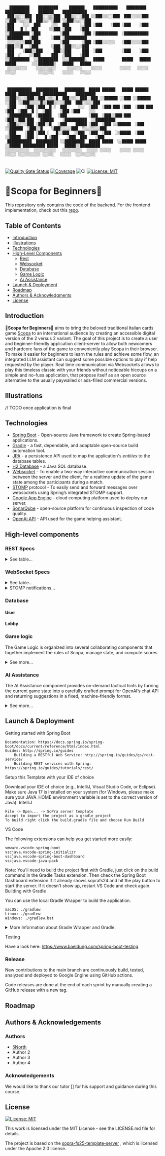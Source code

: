 ```
  █████████    █████████     ███████    ███████████    █████████      ███████████    ███████    ███████████   
 ███░░░░░███  ███░░░░░███  ███░░░░░███ ░░███░░░░░███  ███░░░░░███    ░░███░░░░░░█  ███░░░░░███ ░░███░░░░░███  
░███    ░░░  ███     ░░░  ███     ░░███ ░███    ░███ ░███    ░███     ░███   █ ░  ███     ░░███ ░███    ░███  
░░█████████ ░███         ░███      ░███ ░██████████  ░███████████     ░███████   ░███      ░███ ░██████████   
 ░░░░░░░░███░███         ░███      ░███ ░███░░░░░░   ░███░░░░░███     ░███░░░█   ░███      ░███ ░███░░░░░███  
 ███    ░███░░███     ███░░███     ███  ░███         ░███    ░███     ░███  ░    ░░███     ███  ░███    ░███  
░░█████████  ░░█████████  ░░░███████░   █████        █████   █████    █████       ░░░███████░   █████   █████ 
 ░░░░░░░░░    ░░░░░░░░░     ░░░░░░░    ░░░░░        ░░░░░   ░░░░░    ░░░░░          ░░░░░░░    ░░░░░   ░░░░░  
                                                                                                              
                                                                                                              
                                                                                                              
 ███████████  ██████████   █████████  █████ ██████   █████ ██████   █████ ██████████ ███████████    █████████ 
░░███░░░░░███░░███░░░░░█  ███░░░░░███░░███ ░░██████ ░░███ ░░██████ ░░███ ░░███░░░░░█░░███░░░░░███  ███░░░░░███
 ░███    ░███ ░███  █ ░  ███     ░░░  ░███  ░███░███ ░███  ░███░███ ░███  ░███  █ ░  ░███    ░███ ░███    ░░░ 
 ░██████████  ░██████   ░███          ░███  ░███░░███░███  ░███░░███░███  ░██████    ░██████████  ░░█████████ 
 ░███░░░░░███ ░███░░█   ░███    █████ ░███  ░███ ░░██████  ░███ ░░██████  ░███░░█    ░███░░░░░███  ░░░░░░░░███
 ░███    ░███ ░███ ░   █░░███  ░░███  ░███  ░███  ░░█████  ░███  ░░█████  ░███ ░   █ ░███    ░███  ███    ░███
 ███████████  ██████████ ░░█████████  █████ █████  ░░█████ █████  ░░█████ ██████████ █████   █████░░█████████ 
░░░░░░░░░░░  ░░░░░░░░░░   ░░░░░░░░░  ░░░░░ ░░░░░    ░░░░░ ░░░░░    ░░░░░ ░░░░░░░░░░ ░░░░░   ░░░░░  ░░░░░░░░░                                                                                                                                                                

```
#

[![Quality Gate Status](https://sonarcloud.io/api/project_badges/measure?project=5North_sopra-fs25-group-22-server&metric=alert_status)](https://sonarcloud.io/summary/new_code?id=5North_sopra-fs25-group-22-server)
[![Coverage](https://sonarcloud.io/api/project_badges/measure?project=5North_sopra-fs25-group-22-server&metric=coverage)](https://sonarcloud.io/summary/new_code?id=5North_sopra-fs25-group-22-server)
![CI](https://img.shields.io/github/actions/workflow/status/5north/sopra-fs25-group-22-server/main.yml?label=CI)
[![License: MIT](https://img.shields.io/badge/License-MIT-yellow.svg)](https://opensource.org/licenses/MIT)

# 🧹Scopa for Beginners🧹

This repository only contains the code of the backend. For the frontend implementation, check out this 
[repo](https://github.com/5North/sopra-fs25-group-22-client).

## Table of Contents

* [Introduction](#introduction)
* [Illustrations](#illustrations)
* [Technologies](#technologies)
* [High-Level Components](#high-level-components)
    * [Rest](#rest-specs)
    * [Websocket](#websocket-specs)
    * [Database](#database)
    * [Game Logic](#game-logic)
    * [Ai Assistance](#ai-assistance)
* [Launch & Deployment](#launch--deployment)
* [Roadmap](#roadmap)
* [Authors & Acknowledgments](#authors--acknowledgements)
* [License](#license)

## Introduction

🧹**Scopa for Beginners**🧹 aims to bring the beloved traditional italian cards game [Scopa](https://en.wikipedia.org/wiki/Scopa) 
to an international audience by creating an accessible digital version of the 2 versus 2 variant. The goal of this project is to create a user and 
beginner-friendly application client-server to allow both newcomers and hardcore fans of the game to conveniently play 
Scopa in their browser. To make it easier for beginners to learn the rules and achieve some flow, an integrated LLM 
assistant can suggest some possible options to play if help requested by the player. Real time communication via Websockets
allows to play this timeless classic with your friends without noticeable hiccups on a simple and no-fuss application,
that propose itself as an open source alternative to the usually paywalled or ads-filled commercial versions. 


## Illustrations

// TODO once application is final

## Technologies

* [Spring Boot](https://spring.io/projects/spring-boot) - Open-source Java framework to create Spring-based applications.
* [Gradle](https://gradle.org/) - a fast, dependable, and adaptable open-source build automation tool.
* [JPA](https://spring.io/projects/spring-data-jpa) - a persistence API used to map the application's *entities* to the database tables.
* [H2 Database](https://h2database.com/html/main.html) - a Java SQL database.
* [Websocket](https://docs.spring.io/spring-framework/reference/web/websocket.html) - To enable a two-way interactive communication session between the server and the client, for a realtime 
update of the game state among the participants during a match. 
* [STOMP](https://stomp.github.io/) protocol - To easily send and forward messages over websockets using Spring’s integrated STOMP support.
* [Google App Engine](https://cloud.google.com/) - cloud computing platform used to deploy our server.
* [SonarQube](https://www.sonarsource.com/products/sonarqube/) - open-source platform for continuous inspection of code quality.
* [OpenAi API](https://openai.com/) - API used for the game helping assistant.

## High-level components

### REST Specs

<details>
<summary>See table...</summary>

| Mapping                      | Method   | Parameter(s)                                                      | Parameter Type          | Status Code | Response                                            | Response Type | Description                                                                                                  |
|------------------------------|----------|-------------------------------------------------------------------|-------------------------|-------------|-----------------------------------------------------|---------------|--------------------------------------------------------------------------------------------------------------|
| **/login**                   | **POST** | username &lt;string&gt;, password &lt;string&gt;                  | Body                    | 200         | Token &lt;string&gt;                                | Header        | Log in user and return an authentication token                                                               |
| **/login**                   | **POST** | username &lt;string&gt;, password &lt;string&gt;                  | Body                    | 403         | Error: reason &lt;string&gt;                        | Body          | Login failed due to invalid credentials                                                                      |
| **/logout**                  | **POST** | Token &lt;string&gt;                                              | Header                  | 204         | --                                                  | Header        | Log out the user (invalidate token)                                                                          |
| **/logout**                  | **POST** | Token &lt;string&gt;                                              | Header                  | 401         | Error: reason &lt;string&gt;                        | Body          | Logout failed due to unauthenticated request                                                                 |
| **/users**                   | **POST** | username &lt;string&gt;, password &lt;string&gt;                  | Body                    | 201         | Token &lt;string&gt;; User(*)                       | Header; Body  | Create new user and auto-login                                                                               |
| **/users**                   | **POST** | username &lt;string&gt;, password &lt;string&gt;                  | Body                    | 409         | Error: reason &lt;string&gt;                        | Body          | User creation failed because username already exists                                                         |
| **/users**                   | **GET**  | Token &lt;string&gt;                                              | Header                  | 200         | list&lt;User(*)&gt;                                 | Body          | Retrieve all users (for scoreboard)                                                                          |
| **/users**                   | **GET**  | Token &lt;string&gt;                                              | Header                  | 401         | Error: reason &lt;string&gt;                        | Body          | Unauthenticated request for users list                                                                       |
| **/users/{userId}**          | **GET**  | Token &lt;string&gt;; userId &lt;long&gt;                         | Header; Path            | 200         | User(*)                                             | Body          | Retrieve specific user profile                                                                               |
| **/users/{userId}**          | **GET**  | Token &lt;string&gt;; userId &lt;long&gt;                         | Header; Path            | 401         | Error: reason &lt;string&gt;                        | Body          | Unauthenticated request for user profile                                                                     |
| **/users/{userId}**          | **GET**  | Token &lt;string&gt;; userId &lt;long&gt;                         | Header; Path            | 404         | Error: reason &lt;string&gt;                        | Body          | User with userId not found                                                                                   |
| **/users/{userId}**          | **PUT**  | Token &lt;string&gt;; User(*) (profile data); userId &lt;long&gt; | Header; Body; Path      | 204         | --                                                  | --            | Update user profile                                                                                          |
| **/users/{userId}**          | **PUT**  | Token &lt;string&gt;; User(*) (profile data); userId &lt;long&gt; | Header; Body; Path      | 404         | Error: reason &lt;string&gt;                        | Body          | User with userId not found                                                                                   |
| **/lobbies**                 | **POST** | Token &lt;string&gt;                                              | Header; Body            | 201         | Lobby(*) (includes lobbyId, PIN, roomName, players) | Body          | Create new lobby; persist via LobbyRepository ensuring unique PIN                                            |
| **/lobbies**                 | **POST** | Token &lt;string&gt;                                              | Header; Body            | 401         | Error: reason &lt;string&gt;                        | Body          | Lobby creation failed because user is not authenticated                                                      |
| **/lobbies**                 | **POST** | Token &lt;string&gt;                                              | Header; Body            | 409         | Error: reason and id of lobby joined &lt;string&gt; | Body          | Lobby creation failed because user already joined a lobby                                                    |
| **/lobbies**                 | **POST** | Token &lt;string&gt;                                              | Header; Body            | 409         | Error: reason &lt;string&gt;                        | Body          | Lobby creation failed because user already has a lobby                                                       |
| **/lobbies?userId={userId}** | **GET**  | Token &lt;string&gt;; userId &lt;long&gt;                         | Header; Query Parameter | 200         | Lobby(*)                                            | Body          | Retrieve the lobby associated with the user                                                                  |
| **/lobbies?userId={userId}** | **GET**  | Token &lt;string&gt;; userId &lt;long&gt;                         | Header; Query Parameter | 404         | Lobby(*)                                            | Body          | The user doesn't have a lobby associated with it                                                             |
| **/lobbies?userId={userId}** | **GET**  | Token &lt;string&gt;; userId &lt;long&gt;                         | Header; Query Parameter | 401         | Lobby(*)                                            | Body          | Unauthenticated request                                                                                      |
| **/lobbies?userId={userId}** | **GET**  | Token &lt;string&gt;; userId &lt;long&gt;                         | Header; Query Parameter | 403         | Lobby(*)                                            | Body          | The user is neither the owner or a participant of the lobby and is not allowed to access it's representation |

</details>

### WebSocket Specs

<details>
<summary>See table...</summary>

| Supported | Mapping                    | Method          | Parameter(s)                                                                                         | Parameter Type | Description                                                                                         |
|-----------|----------------------------|-----------------|------------------------------------------------------------------------------------------------------|----------------|-----------------------------------------------------------------------------------------------------|
| ✅         | **/lobby**                 | **CONNECT**     | Token &lt;string&gt;                                                                                 | Query          | Upgrade connection to WebSocket for lobby operations                                                |
| ✅         | **/lobby**                 | **DISCONNECT**  | --                                                                                                   | --             | Terminates the WebSocket connection                                                                 |
| ✅         | **/topic/lobby/{lobbyId}** | **SUBSCRIBE**   | lobbyId &lt;string&gt;                                                                               | Path           | Subscribe to real-time lobby updates (player joins/leaves, notifications)                           |
| ✅         | **/topic/lobby/{lobbyId}** | **UNSUBSCRIBE** | lobbyId &lt;string&gt;                                                                               | Path           | Unsubscribe from lobby updates                                                                      |
| ✅         | **/startGame/{lobbyId}**   | **SEND**        | lobbyId &lt;string&gt;                                                                               | Path           | Start new game session                                                                              |
| ✅         | **/updateGame/{gameId}**   | **SEND**        | lobbyId &lt;string&gt;                                                                               | Path           | Request new game representation                                                                     |
| ✅         | **/app/playcard**          | **SEND**        | gameId &lt;string&gt;, card &lt;Card&gt;                                                             | Body (JSON)    | Send played card event to server for in-game processing                                             |
| ✅         | **/app/chooseCapture**     | **SEND**        | gameId &lt;string&gt;, userId &lt;long&gt;, chosenOption &lt;List{Card}&gt;, playedCard &lt;Card&gt; | Body (JSON)    | Send chosen capture option when multiple options exist                                              |
| ✅         | **/app/ai**                | **SEND**        | gameId &lt;string&gt;, userId &lt;long&gt;, requestFlag &lt;string&gt;                               | Body (JSON)    | Send request for AI assistance (hint) to the server                                                 |
| ✅         | **/app/rematch**           | **SEND**        | gameId &lt;string&gt;, userId &lt;long&gt;, confirmRematch &lt;boolean&gt;                           | Body (JSON)    | Send rematch confirmation from the player to the server                                             |
| ✅         | **/app/quitGame**          | **SEND**        | gameId &lt;string&gt;, userId &lt;long&gt;                                                           | Body (JSON)    | Send quit game request to the server                                                                |
| ✅         | **/user/queue/reply**      | **SUBSCRIBE**   | --                                                                                                   | --             | Subscribe to private channel for receiving personal notifications (capture options, AI hints, etc.) |
| ✅         | **/user/queue/reply**      | **UNSUBSCRIBE** | --                                                                                                   | --             | Unsubscribe from the private channel                                                                |

</details>

<details>
<summary>STOMP notifications...</summary>

#### Lobby join/leave

A client user does join a lobby by subscribing to the `topic/lobby/{lobbyId}` of the lobby he wants to join, and he leaves a lobby by unsubscribing from it.

##### Broadcast to all users in a lobby

When a new user join or leave a lobby the following notification will be broadcast to all the subscribers of 
`topic/lobby/{lobbyId}`.

        {
         "user": username <string>,
         "status": status <string>
         "lobby": {
                   "lobbyId": id <Long>,
                   "hostId": id <Long>,
                   "usersIds": ids List<Long>
                   }
        }

`status` can be either `subscribed` or `unsubscribed`.

##### Sent to a specific user

###### General notification

The user who tries to join will receive back the following notification: 

        {
         "success": success <bool>,
         "msg": msg <string>
        }

`success` describe the success of the operation, while `msg` is a short message describing the success or the reason of failure of the 
action.

###### What if the user is already in a lobby?

If the user is already in a lobby and they are trying to join again through the client ui, they will not be able to join a new lobby and the following message will be sent, 
so that the client can redirect the user to the right lobby.

        {
         "success": "false",
         "msg": "User with id {userId} already joined lobby {lobbyId}"
        }

#### Lobby deletion

When the host leave the lobby by explicitly sending an `unsubscribe` request, their lobby is deleted.

##### Broadcast to all users in a lobby

The following message is broadcast to all the participants of this lobby.

        {
        "msg": "Lobby with id {lobbyId} has been deleted"
        }

##### Sent to a specific user

The following message is sent to the host of the lobby.

        {
        "success": success <bool>,
        "msg": msg <string>
        }

#### Start game

The following message is broadcast to all the participants of this lobby.

        {
        "success": success <bool>,
        "msg": msg <string>
        }

`msg` can be either `"Starting game"` or a string describing the error, e.g. `"Lobby <lobbyId> is not full yet"` or
`"lobby <lobbyId>: not everyone wants a rematch yet"`

##### Sent to a specific user

The following message is sent to the client who requested a rematch.

        {
        "success": success <bool>,
        "msg": msg <string>
        }

`msg` can be either `"Rematcher has been added to the lobby"` or a string describing the error.

#### During Game

##### Client → Server

###### PlayCardDTO  
The following message is sent when a client plays a card:

        {
         "lobbyId": lobbyId <Long>,
         "card": {
                  "suit": suit <string>,
                  "value": value <int>
                  }
        }

###### ChosenCaptureDTO  
The following message is sent when a client chooses a capture option:

        {
         "gameId": gameId <Long>,
         "chosenOption": [
                          { "suit": suit <string>, "value": value <int> },
                          …
                         ]
        }

###### AiRequestDTO  
The following message is sent when a client requests an AI suggestion:

        {
         "gameId": gameId <Long>
        }

###### QuitGameDTO  
The following message is sent when a client forfeits or quits:  

        {
         "gameId": gameId <Long>
        }

##### Server → Client

###### GameSessionDTO  
Broadcast full game state: 

        {
         "gameId": gameId <Long>,
         "tableCards": [
                        { "suit": suit <string>, "value": value <int> },
                        …
                       ],
         "players": [
                     { "userId": userId <Long>, "handSize": handSize <int>, "scopaCount": scopaCount <int> },
                     …
                    ],
         "currentPlayerId": currentPlayerId <Long>
        }

###### PrivatePlayerDTO  
Sent to a specific user to update their hand:

        {
         "userId": userId <Long>,
         "handCards": [
                       { "suit": suit <string>, "value": value <int> },
                       …
                      ]
        }

###### MoveActionDTO  
Announce which card was played and which were captured:

        {
         "playerId": playerId <Long>,
         "playedCard": { "suit": suit <string>, "value": value <int> },
         "pickedCards": [
                         { "suit": suit <string>, "value": value <int> },
                         …
                        ]
        }

###### TimeLeftDTO  
Send remaining time and phase info:

        {
         "gameId": gameId <Long>,
         "remainingSeconds": remainingSeconds <long>,
         "message": message <string>
        }

###### AISuggestionDTO  
Return a greedy AI suggestion:

        {
         "suggestion": suggestion <string>
        }

###### LastCardsDTO  
Reveal the final cards picked by the last player:

        {
         "userId": userId <Long>,
         "cards": [
                   { "suit": suit <string>, "value": value <int> },
                   …
                  ]
        }

###### ResultDTO  
Deliver final scores and outcome to each player:

        {
         "gameId": gameId <Long>,
         "userId": userId <Long>,
         "outcome": outcome <string>,
         "myTotal": myTotal <int>,
         "otherTotal": otherTotal <int>,
         "myCarteResult": myCarteResult <int>,
         "myDenariResult": myDenariResult <int>,
         "myPrimieraResult": myPrimieraResult <int>,
         "mySettebelloResult": mySettebelloResult <int>,
         "myScopaResult": myScopaResult <int>,
         "otherCarteResult": otherCarteResult <int>,
         "otherDenariResult": otherDenariResult <int>,
         "otherPrimieraResult": otherPrimieraResult <int>,
         "otherSettebelloResult": otherSettebelloResult <int>,
         "otherScopaResult": otherScopaResult <int>
        }

###### QuitGameResultDTO  
Notify each user of forfeit results:

        {
         "userId": userId <Long>,
         "outcome": outcome <string>,
         "message": message <string>
        }



#### Rematch

When a user clicks on the rematch button the following messages are sent.

##### Broadcast to all users in a lobby

The following message is broadcast to all the participants of this lobby.

        {
        "lobbyId": lobbyId <Long>,
        "hostId": hostId <Long>,
        "usersIds": List<Long>,
        "rematchersIds": List<Long>
        }

`rematchersIds` contains all the user that have selected a rematch.

##### Sent to a specific user

The following message is sent to the client who requested a rematch.

        {
        "success": success <bool>,
        "msg": msg <string>
        }

`msg` can be either `"Rematcher has been added to the lobby"` or a string describing the error.

</details>

### Database

#### User

#### Lobby

### Game logic

The Game Logic is organized into several collaborating components that together implement the rules of Scopa, manage state, and compute scores.

<details>
<summary>See more...</summary>


#### 1. Card & Deck  
- **Source:**  
  - [Card.java](https://github.com/5North/sopra-fs25-group-22-server/blob/main/src/main/java/ch/uzh/ifi/hase/soprafs24/game/items/Card.java)  
  - [CardFactory.java](https://github.com/5North/sopra-fs25-group-22-server/blob/main/src/main/java/ch/uzh/ifi/hase/soprafs24/game/items/CardFactory.java)  
  - [Deck.java](https://github.com/5North/sopra-fs25-group-22-server/blob/main/src/main/java/ch/uzh/ifi/hase/soprafs24/game/items/Deck.java)  
- **Description:**  
  - `Card` is an immutable value object for one of 40 Italian cards (suits: Denari, Coppe, Spade, Bastoni; values 1–10), with proper `equals`/`hashCode`.  
  - `CardFactory` implements a Flyweight cache so each suit–value pair is instantiated only once.  
  - `Deck` constructs the full 40-card list via the factory, shuffles until the first four cards sum > 10, and exposes an unmodifiable list.

#### 2. Table  
- **Source:**  
  - [Table.java](https://github.com/5North/sopra-fs25-group-22-server/blob/main/src/main/java/ch/uzh/ifi/hase/soprafs24/game/Table.java)  
- **Description:**  
  - Maintains the face-up pile.  
  - `getCaptureOptions(Card)` returns all legal capture sets (exact matches or sums).  
  - `applyCaptureOption(...)` removes those cards.  
  - `isEmpty()` signals when a capture swept the table, awarding a Scopa bonus.

#### 3. Player  
- **Source:**  
  - [Player.java](https://github.com/5North/sopra-fs25-group-22-server/blob/main/src/main/java/ch/uzh/ifi/hase/soprafs24/game/Player.java)  
- **Description:**  
  - Tracks each player’s `hand`, `treasure` (captured cards), and `scopaCount`.  
  - `pickPlayedCard(...)` removes a card from the hand.  
  - `collectCards(...)` adds captured cards to the treasure and increments Scopa count if the table was emptied.

#### 4. GameSession  
- **Source:**  
  - [GameSession.java](https://github.com/5North/sopra-fs25-group-22-server/blob/main/src/main/java/ch/uzh/ifi/hase/soprafs24/game/GameSession.java)  
- **Description:**  
  1. **Initialization:** deal 4 cards to table, 9 to each of 4 players; set turn indices.  
  2. **Turns (`playTurn`):**  
     - Play a card or process a chosen capture.  
     - Use `Table.getCaptureOptions()` to detect zero/one/multiple options.  
     - On multiple, set `choosing = true` and defer until client selects.  
     - Apply captures, award Scopa if table empties, advance `turnCounter` and `currentPlayerIndex`.  
  3. **End-of-Game:** after 36 turns, leftover table cards go to last capturer; `calculateResult()` builds a `Result` aggregating five Scopa scoring categories; `GameStatisticsUtil` persists stats.  
  4. **Forfeit:** `finishForfeit(quittingUserId)` immediately awards the opposing team and updates stats.

---

#### Design Patterns Applied

- **Flyweight** ([CardFactory.java](https://github.com/5North/sopra-fs25-group-22-server/blob/main/src/main/java/ch/uzh/ifi/hase/soprafs24/game/items/CardFactory.java)):  
  Consolidates all 40 `Card` instances into a shared cache, reducing memory overhead and simplifying comparisons.

- **Strategy** ([TimerStrategy.java](https://github.com/5North/sopra-fs25-group-22-server/blob/main/src/main/java/ch/uzh/ifi/hase/soprafs24/timer/TimerStrategy.java)):  
  Encapsulates “on timeout” behavior for Play (30 s) and Choice (15 s) phases in `PlayTimerStrategy` and `ChoiceTimerStrategy`. This cleanly separates scheduling (in `TimerService`) from fallback logic, making time-out behavior easy to extend without touching core game code.

</details>


### AI Assistance

The AI Assistance component provides on-demand tactical hints by turning the current game state into a carefully crafted prompt for OpenAI’s chat API and returning suggestions in a fixed, machine-friendly format.

<details>
<summary>See more...</summary>


#### 1. Source Files  
- [AIService.java](https://github.com/5North/sopra-fs25-group-22-server/blob/main/src/main/java/ch/uzh/ifi/hase/soprafs24/service/AIService.java)  
- [OpenAiClient.java](https://github.com/5North/sopra-fs25-group-22-server/blob/main/src/main/java/ch/uzh/ifi/hase/soprafs24/service/OpenAiClient.java)  

#### 2. Data Flow & Invocation  
1. **Client requests a hint** via WebSocket to `/app/ai` with `gameId` and `userId`.  
2. **`GameService.aiSuggestion(gameId, userId)`** locates the current `GameSession` and the `Player` object for that user.  
3. **`AIService.generateAISuggestion(hand, table)`** builds a textual prompt and forwards it to OpenAI.  
4. **Raw response** (a free-text string of up to three “Play X of Y” suggestions) is wrapped in an `AISuggestionDTO` and sent privately back on `/user/queue/reply`.

#### 3. Prompt Construction (`AIService.buildPrompt`)  
- **Hand & Table Encoding**  
  - Converts each `Card` to a `"SUIT-VALUE"` token (e.g. `DENARI-7`) and joins with commas:  
    ```text
    Hand: [DENARI-7, COPPE-3, SPADE-1, …]
    Table: [BASTONI-4, DENARI-5, …]
    ```
- **Rules & Heuristics**  
  - Reminds the model of Italian-Scopa fundamentals:  
    - “You must capture cards matching your card’s value, or sums of multiple cards.”  
    - “If you clear the table, it’s a Scopa (1 point).”  
    - “Avoid leaving easy Scopa opportunities for your opponents.”  
    - “Prioritize high-value captures (seven of Denari, Denari suit, most cards).”
- **Output Format Enforcement**  
  - Instructs GPT to return up to three discrete suggestions, separated by semicolons, in **exactly** this pattern:  
    ```
    Play 7 of Denari; Play 4 of Coppe; Play 1 of Spade
    ```

#### 4. OpenAI Client Integration (`OpenAiClient`)  
- **HTTP Chat Completion**  
  - Uses Java’s `HttpClient` and Jackson to POST to `https://api.openai.com/v1/chat/completions`.  
  - Model: `"gpt-4o"`, with a two-message sequence:  
    1. **system**: “You are a helpful assistant.”  
    2. **user**: the formatted Scopa prompt.  
- **Error Handling**  
  - Wraps I/O or interruption in a custom `OpenAIClientException`, so service code can log failures without crashing.

#### 5. Delivery & Integration  
- **DTO Mapping**  
  - Raw suggestion string → `AISuggestionDTO(rawText)`  
- **WebSocket Delivery**  
  - Sent only to the requesting user on their private queue (`/user/queue/reply`), avoiding spam in the public game channel.  
- **UI Consumption**  
  - The frontend parses the semicolon-delimited suggestions and displays them as clickable hint buttons or plain text guidance.
 
</details>


## Launch & Deployment

Getting started with Spring Boot

    Documentation: https://docs.spring.io/spring-boot/docs/current/reference/html/index.html
    Guides: http://spring.io/guides
        Building a RESTful Web Service: http://spring.io/guides/gs/rest-service/
        Building REST services with Spring: https://spring.io/guides/tutorials/rest/

Setup this Template with your IDE of choice

Download your IDE of choice (e.g., IntelliJ, Visual Studio Code, or Eclipse). Make sure Java 17 is installed on your
system (for Windows, please make sure your JAVA_HOME environment variable is set to the correct version of Java).
IntelliJ

    File -> Open... -> SoPra server template
    Accept to import the project as a gradle project
    To build right click the build.gradle file and choose Run Build

VS Code

The following extensions can help you get started more easily:

    vmware.vscode-spring-boot
    vscjava.vscode-spring-initializr
    vscjava.vscode-spring-boot-dashboard
    vscjava.vscode-java-pack

Note: You'll need to build the project first with Gradle, just click on the build command in the Gradle Tasks extension.
Then check the Spring Boot Dashboard extension if it already shows soprafs24 and hit the play button to start the
server. If it doesn't show up, restart VS Code and check again.
Building with Gradle

You can use the local Gradle Wrapper to build the application.

    macOS: ./gradlew
    Linux: ./gradlew
    Windows: ./gradlew.bat

<details>
<summary>More Information about Gradle Wrapper and Gradle.</summary>

Build

```./gradlew build```

Run

```./gradlew bootRun```

You can verify that the server is running by visiting localhost:8080 in your browser.
Test

```./gradlew test```

Development Mode

You can start the backend in development mode, this will automatically trigger a new build and reload the application
once the content of a file has been changed.

Start two terminal windows and run:

```./gradlew build --continuous```

and in the other one:

```./gradlew bootRun```

If you want to avoid running all tests with every change, use the following command instead:

```./gradlew build --continuous -xtest```

To configure a debugger for SpringBoot's Tomcat servlet (i.e. the process you start with ./gradlew bootRun command), do
the following:

    Open Tab: Run/Edit Configurations
    Add a new Remote Configuration and name it properly
    Start the Server in Debug mode: ./gradlew bootRun --debug-jvm
    Press Shift + F9 or the use Run/Debug "Name of your task"
    Set breakpoints in the application where you need it
    Step through the process one step at a time

</details>

Testing

Have a look here: https://www.baeldung.com/spring-boot-testing

### Release

New contributions to the main branch are continuously build, tested, analyzed and deployed to Google Engine using 
GitHub actions.

Code releases are done at the end of each sprint by manually creating a GitHub release with a new tag.

## Roadmap

## Authors & Acknowledgements

### Authors

* [5North](https://github.com/5North)
* Author 2
* Author 3
* Author 4

### Acknowledgements

We would like to thank our tutor [] for his support and guidance during this course.

## License

[![License: MIT](https://img.shields.io/badge/License-MIT-yellow.svg)](https://opensource.org/licenses/MIT)

This work is licensed under the MIT License - see the LICENSE.md file for details.

The project is based on the [sopra-fs25-template-server](https://github.com/HASEL-UZH/sopra-fs25-template-server)
, which is licensed under the Apache 2.0 license.
